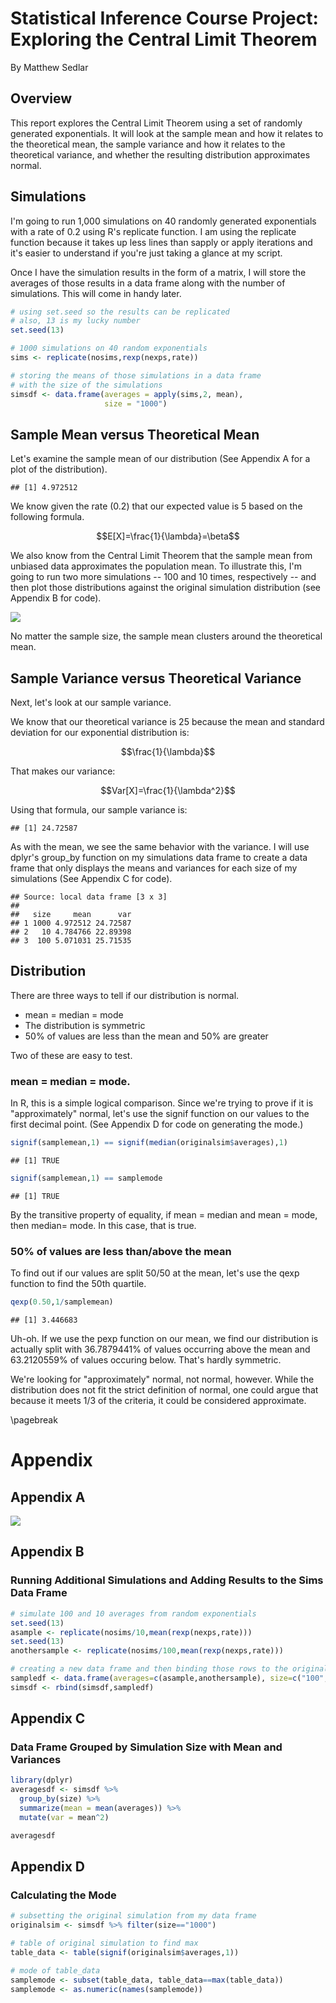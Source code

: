 # Statistical Inference Course Project: Exploring the Central Limit Theorem
By Matthew Sedlar  


## Overview

This report explores the Central Limit Theorem using a set of randomly generated exponentials. It will look at the sample mean and how it relates to the theoretical mean, the sample variance and how it relates to the theoretical variance, and whether the resulting distribution approximates normal.

## Simulations



I'm going to run 1,000 simulations on 40 randomly generated exponentials with a rate of 0.2 using R's replicate function. I am using the replicate function because it takes up less lines than sapply or apply iterations and it's easier to understand if you're just taking a glance at my script. 

Once I have the simulation results in the form of a matrix, I will store the averages of those results in a data frame along with the number of simulations. This will come in handy later. 


```r
# using set.seed so the results can be replicated
# also, 13 is my lucky number
set.seed(13)

# 1000 simulations on 40 random exponentials
sims <- replicate(nosims,rexp(nexps,rate))

# storing the means of those simulations in a data frame
# with the size of the simulations
simsdf <- data.frame(averages = apply(sims,2, mean),
                     size = "1000")
```

## Sample Mean versus Theoretical Mean

Let's examine the sample mean of our distribution (See Appendix A for a plot of the distribution).


```
## [1] 4.972512
```

We know given the rate (0.2) that our expected value is 5 based on the following formula.

$$E[X]=\frac{1}{\lambda}=\beta$$

We also know from the Central Limit Theorem that the sample mean from unbiased data approximates the population mean. To illustrate this, I'm going to run two more simulations -- 100 and 10 times, respectively -- and then plot those distributions against the original simulation distribution (see Appendix B for code). 


![](ProjectReport_files/figure-html/unnamed-chunk-4-1.png) 

No matter the sample size, the sample mean clusters around the theoretical mean. 

## Sample Variance versus Theoretical Variance 

Next, let's look at our sample variance.

We know that our theoretical variance is 25 because the mean and standard deviation for our exponential distribution is:

$$\frac{1}{\lambda}$$

That makes our variance:

$$Var[X]=\frac{1}{\lambda^2}$$ 

Using that formula, our sample variance is:


```
## [1] 24.72587
```

As with the mean, we see the same behavior with the variance. I will use dplyr's group_by function on my simulations data frame to create a data frame that only displays the means and variances for each size of my simulations (See Appendix C for code).


```
## Source: local data frame [3 x 3]
## 
##   size     mean      var
## 1 1000 4.972512 24.72587
## 2   10 4.784766 22.89398
## 3  100 5.071031 25.71535
```


## Distribution

There are three ways to tell if our distribution is normal. 

* mean = median = mode
* The distribution is symmetric
* 50% of values are less than the mean and 50% are greater
 
Two of these are easy to test.

### mean = median = mode.

In R, this is a simple logical comparison. Since we're trying to prove if it is "approximately" normal, let's use the signif function on our values to the first decimal point. (See Appendix D for code on generating the mode.)





```r
signif(samplemean,1) == signif(median(originalsim$averages),1) 
```

```
## [1] TRUE
```

```r
signif(samplemean,1) == samplemode
```

```
## [1] TRUE
```

By the transitive property of equality, if mean = median and mean = mode, then median= mode. In this case, that is true. 

### 50% of values are less than/above the mean

To find out if our values are split 50/50 at the mean, let's use the qexp function to find the 50th quartile.


```r
qexp(0.50,1/samplemean)
```

```
## [1] 3.446683
```

Uh-oh. If we use the pexp function on our mean, we find our distribution is actually split with 36.7879441% of values occurring above the mean and 63.2120559% of values occuring below. That's hardly symmetric.

We're looking for "approximately" normal, not normal, however. While the distribution does not fit the strict definition of normal, one could argue that because it meets 1/3 of the criteria, it could be considered approximate.

\pagebreak

# Appendix

## Appendix A

![](ProjectReport_files/figure-html/unnamed-chunk-10-1.png) 

## Appendix B

### Running Additional Simulations and Adding Results to the Sims Data Frame


```r
# simulate 100 and 10 averages from random exponentials
set.seed(13)
asample <- replicate(nosims/10,mean(rexp(nexps,rate)))
set.seed(13)
anothersample <- replicate(nosims/100,mean(rexp(nexps,rate)))

# creating a new data frame and then binding those rows to the original
sampledf <- data.frame(averages=c(asample,anothersample), size=c("100","10"))
simsdf <- rbind(simsdf,sampledf)
```

## Appendix C

### Data Frame Grouped by Simulation Size with Mean and Variances


```r
library(dplyr)
averagesdf <- simsdf %>% 
  group_by(size) %>% 
  summarize(mean = mean(averages)) %>% 
  mutate(var = mean^2)

averagesdf
```


## Appendix D

### Calculating the Mode


```r
# subsetting the original simulation from my data frame
originalsim <- simsdf %>% filter(size=="1000")

# table of original simulation to find max
table_data <- table(signif(originalsim$averages,1))

# mode of table_data
samplemode <- subset(table_data, table_data==max(table_data))
samplemode <- as.numeric(names(samplemode))
```
